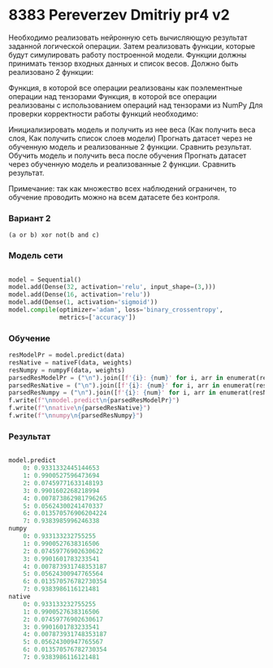 # 8383 Pereverzev Dmitriy pr4 v2

Необходимо реализовать нейронную сеть вычисляющую результат заданной логической операции. Затем реализовать функции, которые будут симулировать работу построенной модели. Функции должны принимать тензор входных данных и список весов. Должно быть реализовано 2 функции:

Функция, в которой все операции реализованы как поэлементные операции над тензорами
Функция, в которой все операции реализованы с использованием операций над тензорами из NumPy
Для проверки корректности работы функций необходимо:

Инициализировать модель и получить из нее веса (Как получить веса слоя, Как получить список слоев модели)
Прогнать датасет через не обученную модель и реализованные 2 функции. Сравнить результат.
Обучить модель и получить веса после обучения
Прогнать датасет через обученную модель и реализованные 2 функции. Сравнить результат.

Примечание: так как множество всех наблюдений ограничен, то обучение проводить можно на всем датасете без контроля.

### Вариант 2

`(a or b) xor not(b and c)`

### Модель сети

```py

model = Sequential()
model.add(Dense(32, activation='relu', input_shape=(3,)))
model.add(Dense(16, activation='relu'))
model.add(Dense(1, activation='sigmoid'))
model.compile(optimizer='adam', loss='binary_crossentropy',
              metrics=['accuracy'])

```

### Обучение

```py
resModelPr = model.predict(data)
resNative = nativeF(data, weights)
resNumpy = numpyF(data, weights)
parsedResModelPr = ("\n").join([f'{i}: {num}' for i, arr in enumerat(resModelPr) for num in arr])
parsedResNative = ("\n").join([f'{i}: {num}' for i, arr in enumerat(resNative) for num in arr])
parsedResNumpy = ("\n").join([f'{i}: {num}' for i, arr in enumerat(resNumpy) for num in arr])
f.write(f"\nmodel.predict\n{parsedResModelPr}")
f.write(f"\nnative\n{parsedResNative}")
f.write(f"\nnumpy\n{parsedResNumpy}")

```

### Результат

```py

model.predict
    0: 0.9331332445144653
    1: 0.9900527596473694
    2: 0.07459771633148193
    3: 0.9901602268218994
    4: 0.007873862981796265
    5: 0.05624300241470337
    6: 0.013570576906204224
    7: 0.9383985996246338
numpy
    0: 0.933133232755255
    1: 0.9900527638316506
    2: 0.07459776902630622
    3: 0.9901601783233541
    4: 0.007873931748353187
    5: 0.05624300947765564
    6: 0.013570576782730354
    7: 0.9383986116121481
native
    0: 0.933133232755255
    1: 0.9900527638316506
    2: 0.07459776902630617
    3: 0.9901601783233541
    4: 0.007873931748353187
    5: 0.05624300947765567
    6: 0.013570576782730354
    7: 0.9383986116121481
```
